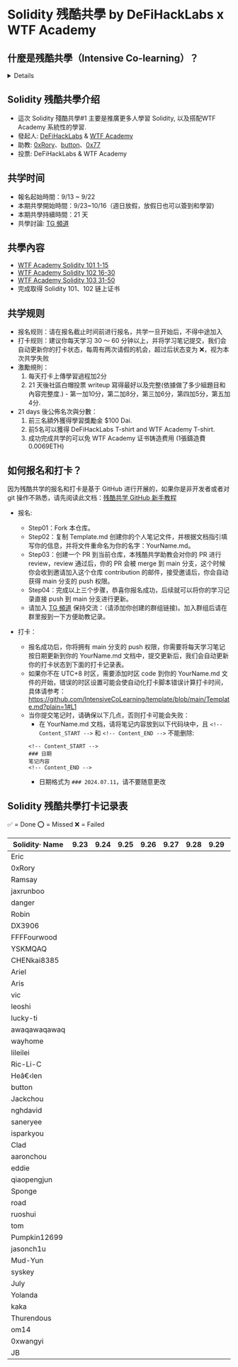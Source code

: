 # Solidity 残酷共學 by DeFiHackLabs x WTF Academy

## 什麼是残酷共學（Intensive Co-learning）？
<details>
    
残酷共学是由 [Bruce Xu](https://twitter.com/brucexu_eth) 首创的一种学习模式，目前由 [LXDAO](https://lxdao.io/) 组织并运营残酷共学品牌。
共学有很多种，「残酷共学」与之不同的是「残酷」：

- 你必须每天围绕某个「共学主题」进行学习，每周只有两次请假机会，通常每天至少需要花费半个小时（最好一個小时以上）来学习。
- 你必须提交你的学习证明（按照共学内容设计）到这个「仓库」来证明你今天学习了。
- 如果你没有完成上面两点，你会立刻被踢掉并且标记为 ❌ 失败。

报名方式是完全基于 GitHub 的流程，通过提交 PR 进行申请，合并 PR 之后拥有更新权限。如果你不熟悉 GitHub 和 Git 的操作，请先自行学习。

</details>

## Solidity 残酷共學介绍

- 這次 Solidity 殘酷共學#1 主要是推廣更多人學習 Solidity, 以及搭配WTF Academy 系統性的學習.
- 發起人: [DeFiHackLabs](https://x.com/DeFiHackLabs) & [WTF Academy](https://x.com/WTFAcademy_)
- 助教: [0xRory](https://x.com/0x_Rory)、[button](https://x.com/buttonwildmaybe)、[0x77](https://x.com/0x00077)
- 投票: DeFiHackLabs & WTF Academy

## 共学时间

- 報名起始時間：9/13 ~ 9/22
- 本期共學開始時間：9/23~10/16（週日放假，放假日也可以簽到和學習)
- 本期共學持續時間：21 天
- 共學討論: [TG 頻道](https://t.me/+eogaKxQs-1BlZmJl)

## 共學內容
- [WTF Academy Solidity 101 1-15](https://github.com/AmazingAng/WTF-Solidity)
- [WTF Academy Solidity 102 16-30](https://github.com/AmazingAng/WTF-Solidity)
- [WTF Academy Solidity 103 31-50](https://github.com/AmazingAng/WTF-Solidity)
- 完成取得 Solidity 101、102 链上证书

## 共学规则

- 报名规则：请在报名截止时间前进行报名，共学一旦开始后，不得中途加入
- 打卡规则：建议你每天学习 30 ～ 60 分钟以上，并将学习笔记提交，我们会自动更新你的打卡状态，每周有两次请假的机会，超过后状态变为 ❌，视为本次共学失败
- 激勵規則：
    1. 每天打卡上傳學習過程加2分
    2. 21 天後社區白帽投票 writeup 寫得最好以及完整(依據做了多少組題目和內容完整度.) - 第一加10分，第二加8分，第三加6分，第四加5分，第五加4分.
- 21 days 後公佈名次與分數：
    1. 前三名額外獲得學習獎勵金 $100 Dai.
    2. 前5名可以獲得 DeFiHackLabs T-shirt and WTF Academy T-shirt.
    3. 成功完成共学的可以免 WTF Academy 证书铸造费用 (1張鑄造費0.0069ETH) 

## 如何报名和打卡？

因为残酷共学的报名和打卡是基于 GitHub 进行开展的，如果你是非开发者或者对 git 操作不熟悉，请先阅读此文档：[残酷共学 GitHub 新手教程](https://www.notion.so/lxdao/GitHub-53fca5ba49bb40c69e4e40e69f58f416)

- 报名:

  - Step01：Fork 本仓库。
  - Step02：复制 Template.md 创建你的个人笔记文件，并根据文档指引填写你的信息，并将文件重命名为你的名字：YourName.md。
  - Step03：创建一个 PR 到当前仓库，本残酷共学助教会对你的 PR 进行 review，review 通过后，你的 PR 会被 merge 到 main 分支，这个时候你会收到邀请加入这个仓库 contribution 的邮件，接受邀请后，你会自动获得 main 分支的 push 权限。
  - Step04：完成以上三个步骤，恭喜你报名成功，后续就可以将你的学习记录直接 push 到 main 分支进行更新。
  - 请加入 [TG 頻道](https://t.me/+eogaKxQs-1BlZmJl) 保持交流：（请添加你创建的群组链接)。加入群组后请在群里报到一下方便助教记录。

- 打卡：
  - 报名成功后，你将拥有 main 分支的 push 权限，你需要将每天学习笔记按日期更新到你的 YourName.md 文档中，提交更新后，我们会自动更新你的打卡状态到下面的打卡记录表。
  - 如果你不在 UTC+8 时区，需要添加时区 code 到你的 YourName.md 文件的开始，错误的时区设置可能会使自动化打卡脚本错误计算打卡时间，具体请参考：https://github.com/IntensiveCoLearning/template/blob/main/Template.md?plain=1#L1
  - 当你提交笔记时，请确保以下几点，否则打卡可能会失败：
    - 在 YourName.md 文档，请将笔记内容放到以下代码块中，且 `<!-- Content_START -->` 和 `<!-- Content_END -->` 不能删除:
    ```
    <!-- Content_START -->
    ### 日期
    笔记内容
    <!-- Content_END -->
    ```
    - 日期格式为 `### 2024.07.11`，请不要随意更改

## Solidity 残酷共學打卡记录表

✅ = Done ⭕️ = Missed ❌ = Failed

<!-- START_COMMIT_TABLE -->
| Solidity· Name | 9.23 | 9.24 | 9.25 | 9.26 | 9.27 | 9.28 | 9.29 | 9.30 | 10.01 | 10.02 | 10.03 | 10.04 | 10.05 | 10.06 | 10.07 | 10.08 | 10.09 | 10.10 | 10.11 | 10.12 | 10.13 | 10.14 | 10.15 | 10.16 |
| ------------- | ---- | ---- | ---- | ---- | ---- | ---- | ---- | ---- | ---- | ---- | ---- | ---- | ---- | ---- | ---- | ---- | ---- | ---- | ---- | ---- | ---- | ---- | ---- | ---- |
| Eric | | | | | | | | |   |   |   |   |   |   |   |   |   |   |   |   |   |   |   | |
| 0xRory | | | | | | | | |   |   |   |   |   |   |   |   |   |   |   |   |   |   |   | |
| Ramsay | | | | | | | | |   |   |   |   |   |   |   |   |   |   |   |   |   |   |   | |
| jaxrunboo | | | | | | | | |   |   |   |   |   |   |   |   |   |   |   |   |   |   |   | |
| danger | | | | | | | | |   |   |   |   |   |   |   |   |   |   |   |   |   |   |   | |
| Robin | | | | | | | | |   |   |   |   |   |   |   |   |   |   |   |   |   |   |   | |
| DX3906 | | | | | | | | |   |   |   |   |   |   |   |   |   |   |   |   |   |   |   | |
| FFFFourwood | | | | | | | | |   |   |   |   |   |   |   |   |   |   |   |   |   |   |   | |
| YSKMQAQ | | | | | | | | |   |   |   |   |   |   |   |   |   |   |   |   |   |   |   | |
| CHENkai8385 | | | | | | | | |   |   |   |   |   |   |   |   |   |   |   |   |   |   |   | |
| Ariel | | | | | | | | |   |   |   |   |   |   |   |   |   |   |   |   |   |   |   | |
| Aris | | | | | | | | |   |   |   |   |   |   |   |   |   |   |   |   |   |   |   | |
| vic | | | | | | | | |   |   |   |   |   |   |   |   |   |   |   |   |   |   |   | |
| leoshi | | | | | | | | |   |   |   |   |   |   |   |   |   |   |   |   |   |   |   | |
| lucky-ti | | | | | | | | |   |   |   |   |   |   |   |   |   |   |   |   |   |   |   | |
| awaqawaqawaq | | | | | | | | |   |   |   |   |   |   |   |   |   |   |   |   |   |   |   | |
| wayhome | | | | | | | | |   |   |   |   |   |   |   |   |   |   |   |   |   |   |   | |
| lileilei | | | | | | | | |   |   |   |   |   |   |   |   |   |   |   |   |   |   |   | |
| Ric-Li-C | | | | | | | | |   |   |   |   |   |   |   |   |   |   |   |   |   |   |   | |
| Heâ€‹len | | | | | | | | |   |   |   |   |   |   |   |   |   |   |   |   |   |   |   | |
| button | | | | | | | | |   |   |   |   |   |   |   |   |   |   |   |   |   |   |   | |
| Jackchou | | | | | | | | |   |   |   |   |   |   |   |   |   |   |   |   |   |   |   | |
| nghdavid | | | | | | | | |   |   |   |   |   |   |   |   |   |   |   |   |   |   |   | |
| saneryee | | | | | | | | |   |   |   |   |   |   |   |   |   |   |   |   |   |   |   | |
| isparkyou | | | | | | | | |   |   |   |   |   |   |   |   |   |   |   |   |   |   |   | |
| Clad | | | | | | | | |   |   |   |   |   |   |   |   |   |   |   |   |   |   |   | |
| aaronchou | | | | | | | | |   |   |   |   |   |   |   |   |   |   |   |   |   |   |   | |
| eddie | | | | | | | | |   |   |   |   |   |   |   |   |   |   |   |   |   |   |   | |
| qiaopengjun | | | | | | | | |   |   |   |   |   |   |   |   |   |   |   |   |   |   |   | |
| Sponge | | | | | | | | |   |   |   |   |   |   |   |   |   |   |   |   |   |   |   | |
| road | | | | | | | | |   |   |   |   |   |   |   |   |   |   |   |   |   |   |   | |
| ruoshui | | | | | | | | |   |   |   |   |   |   |   |   |   |   |   |   |   |   |   | |
| tom | | | | | | | | |   |   |   |   |   |   |   |   |   |   |   |   |   |   |   | |
| Pumpkin12699 | | | | | | | | |   |   |   |   |   |   |   |   |   |   |   |   |   |   |   | |
| jasonch1u | | | | | | | | |   |   |   |   |   |   |   |   |   |   |   |   |   |   |   | |
| Mud-Yun | | | | | | | | |   |   |   |   |   |   |   |   |   |   |   |   |   |   |   | |
| syskey | | | | | | | | |   |   |   |   |   |   |   |   |   |   |   |   |   |   |   | |
| July | | | | | | | | |   |   |   |   |   |   |   |   |   |   |   |   |   |   |   | |
| Yolanda | | | | | | | | |   |   |   |   |   |   |   |   |   |   |   |   |   |   |   | |
| kaka | | | | | | | | |   |   |   |   |   |   |   |   |   |   |   |   |   |   |   | |
| Thurendous | | | | | | | | |   |   |   |   |   |   |   |   |   |   |   |   |   |   |   | |
| om14 | | | | | | | | |   |   |   |   |   |   |   |   |   |   |   |   |   |   |   | |
| 0xwangyi | | | | | | | | |   |   |   |   |   |   |   |   |   |   |   |   |   |   |   | |
| JB | | | | | | | | |   |   |   |   |   |   |   |   |   |   |   |   |   |   |   | |
<!-- END_COMMIT_TABLE -->



















































<!-- STATISTICALDATA_START -->
<!-- STATISTICALDATA_END -->
